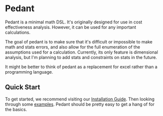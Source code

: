 # Pedant

Pedant is a minimal math DSL. It's originally designed for use in cost
effectiveness analysis. However, it can be used for any important
calculations.

The goal of pedant is to make sure that it's difficult or impossible to
make math and stats errors, and also allow for the full enumeration of the
assumptions used for a calculation. Currently, its only feature is
dimensional analysis, but I'm planning to add stats and constraints on
stats in the future.

It might be better to think of pedant as a replacement for excel rather
than a programming language.

## Quick Start
To get started, we recommend visiting our [Installation Guide](installation.md). Then looking through some [examples](https://github.com/Hazelfire/pedant/tree/main/examples). Pedant should be pretty easy to get a hang of for the basics.
